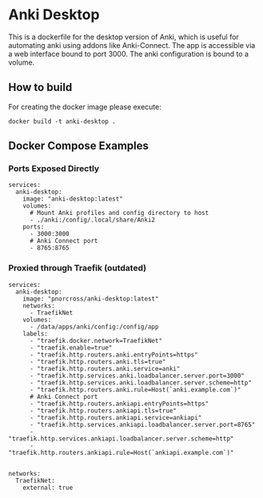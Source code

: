 # Anki Desktop

This is a dockerfile for the desktop version of Anki, which is useful for automating anki using addons like Anki-Connect. The app is accessible via a web interface bound to port 3000. The anki configuration is bound to a volume. 


## How to build

For creating the docker image please execute:
```
docker build -t anki-desktop .
```


## Docker Compose Examples

### Ports Exposed Directly

```
services:
  anki-desktop:
    image: "anki-desktop:latest"
    volumes:
      # Mount Anki profiles and config directory to host
      - ./anki:/config/.local/share/Anki2
    ports:
      - 3000:3000
      # Anki Connect port
      - 8765:8765
 ```

### Proxied through Traefik (outdated)

```
services: 
  anki-desktop: 
    image: "pnorcross/anki-desktop:latest"
    networks:
      - TraefikNet
    volumes:
      - /data/apps/anki/config:/config/app
    labels:
      - "traefik.docker.network=TraefikNet"
      - "traefik.enable=true"
      - "traefik.http.routers.anki.entryPoints=https"
      - "traefik.http.routers.anki.tls=true"
      - "traefik.http.routers.anki.service=anki"
      - "traefik.http.services.anki.loadbalancer.server.port=3000"
      - "traefik.http.services.anki.loadbalancer.server.scheme=http"
      - "traefik.http.routers.anki.rule=Host(`anki.example.com`)"
      # Anki Connect port
      - "traefik.http.routers.ankiapi.entryPoints=https"
      - "traefik.http.routers.ankiapi.tls=true"
      - "traefik.http.routers.ankiapi.service=ankiapi"
      - "traefik.http.services.ankiapi.loadbalancer.server.port=8765"
      - "traefik.http.services.ankiapi.loadbalancer.server.scheme=http"
      - "traefik.http.routers.ankiapi.rule=Host(`ankiapi.example.com`)"

      
networks: 
  TraefikNet: 
    external: true
 ```
